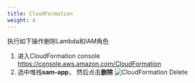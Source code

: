 ```yaml
---
title: CloudFormation 
weight: 4
---
```


执行如下操作删除Lambda和IAM角色
1. 进入CloudFormation console https://console.aws.amazon.com/CloudFormation
2. 选中堆栈**sam-app**， 然后点击**删除**
   ![CloudFormation Delete](/images/cloudformation-delete.png)
    